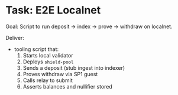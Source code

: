 # Task: E2E Localnet

Goal: Script to run deposit → index → prove → withdraw on localnet.

Deliver:
- tooling script that:
  1) Starts local validator
  2) Deploys `shield-pool`
  3) Sends a deposit (stub ingest into indexer)
  4) Proves withdraw via SP1 guest
  5) Calls relay to submit
  6) Asserts balances and nullifier stored

